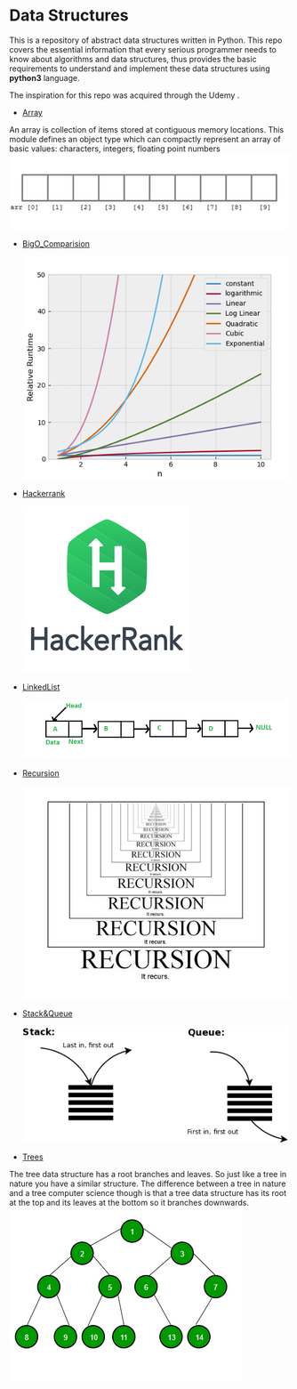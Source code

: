 # Data Structures

This is a repository of abstract data structures written in Python.
This repo covers the essential information that every serious programmer needs to know about algorithms and 
data structures, thus provides the basic requirements to understand and implement 
these data structures using **python3** language.

The inspiration for this repo was acquired through the Udemy .


- [Array](https://github.com/KUMAWAT55/Data-Structure/tree/master/Array)

An array is collection of items stored at contiguous memory locations.
This module defines an object type which can compactly represent an array of basic values: characters, integers, floating point numbers
  ![Array](images/array-declaraction.jpg)
- [BigO_Comparision](https://github.com/KUMAWAT55/Data-Structure/tree/master/BigO_Comparision)

  ![BigO_Comparision](images/BigO-OutputPlot.png)
- [Hackerrank](https://github.com/KUMAWAT55/Data-Structure/tree/master/Hackerrank)

  ![Hackerrank](images/hackerrank-logo.jpg)
- [LinkedList](https://github.com/KUMAWAT55/Data-Structure/tree/master/LinkedList)

  ![LinkedList](images/Linkedlist.png)
- [Recursion](https://github.com/KUMAWAT55/Data-Structure/tree/master/Recursion)  

  ![Recursion](images/Recursion.jpg)


- [Stack&Queue](https://github.com/KUMAWAT55/Data-Structure/tree/master/Stack&Queue)

  ![Stack&Queue](images/Stack&Queue.png)
- [Trees](https://github.com/KUMAWAT55/Data-Structure/tree/master/Trees)

The tree data structure has a root branches and leaves.
So just like a tree in nature you have a similar structure.
The difference between a tree in nature and a tree computer science 
though is that a tree data structure
has its root at the top and its leaves at the bottom so it branches downwards.
  ![Trees](images/Trees.png)
  